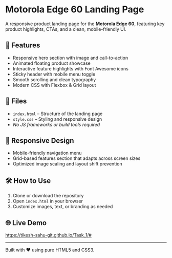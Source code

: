 # Motorola Edge 60 Landing Page

A responsive product landing page for the **Motorola Edge 60**, featuring key product highlights, CTAs, and a clean, mobile-friendly UI.

## 🚀 Features

- Responsive hero section with image and call-to-action
- Animated floating product showcase
- Interactive feature highlights with Font Awesome icons
- Sticky header with mobile menu toggle
- Smooth scrolling and clean typography
- Modern CSS with Flexbox & Grid layout

## 📁 Files

- `index.html` – Structure of the landing page
- `style.css` – Styling and responsive design
- _No JS frameworks or build tools required_

## 📱 Responsive Design

- Mobile-friendly navigation menu
- Grid-based features section that adapts across screen sizes
- Optimized image scaling and layout shift prevention

## 🛠️ How to Use

1. Clone or download the repository
2. Open `index.html` in your browser
3. Customize images, text, or branding as needed

## 🌐 Live Demo
https://tikesh-sahu-git.github.io/Task_1/#

---

Built with ❤️ using pure HTML5 and CSS3.
